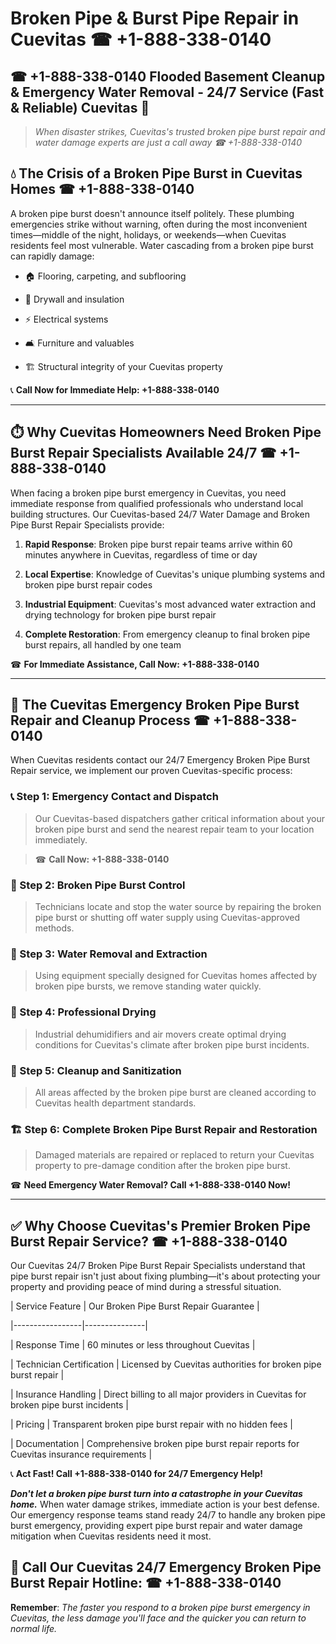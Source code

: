 # Broken Pipe & Burst Pipe Repair in Cuevitas ☎ +1-888-338-0140  
## ☎ +1-888-338-0140 Flooded Basement Cleanup & Emergency Water Removal - 24/7 Service (Fast & Reliable) Cuevitas 🚨  

> *When disaster strikes, Cuevitas's trusted broken pipe burst repair and water damage experts are just a call away ☎ +1-888-338-0140*  

## 💧 The Crisis of a Broken Pipe Burst in Cuevitas Homes ☎ +1-888-338-0140  

A broken pipe burst doesn't announce itself politely. These plumbing emergencies strike without warning, often during the most inconvenient times—middle of the night, holidays, or weekends—when Cuevitas residents feel most vulnerable. Water cascading from a broken pipe burst can rapidly damage:  

* 🏠 Flooring, carpeting, and subflooring  
* 🧱 Drywall and insulation  
* ⚡ Electrical systems  
* 🛋️ Furniture and valuables  
* 🏗️ Structural integrity of your Cuevitas property  

📞 **Call Now for Immediate Help: +1-888-338-0140**  

---  

## ⏱️ Why Cuevitas Homeowners Need Broken Pipe Burst Repair Specialists Available 24/7 ☎ +1-888-338-0140  

When facing a broken pipe burst emergency in Cuevitas, you need immediate response from qualified professionals who understand local building structures. Our Cuevitas-based 24/7 Water Damage and Broken Pipe Burst Repair Specialists provide:  

1. **Rapid Response**: Broken pipe burst repair teams arrive within 60 minutes anywhere in Cuevitas, regardless of time or day  
2. **Local Expertise**: Knowledge of Cuevitas's unique plumbing systems and broken pipe burst repair codes  
3. **Industrial Equipment**: Cuevitas's most advanced water extraction and drying technology for broken pipe burst repair  
4. **Complete Restoration**: From emergency cleanup to final broken pipe burst repairs, all handled by one team  

☎ **For Immediate Assistance, Call Now: +1-888-338-0140**  

---  

## 🔧 The Cuevitas Emergency Broken Pipe Burst Repair and Cleanup Process ☎ +1-888-338-0140  

When Cuevitas residents contact our 24/7 Emergency Broken Pipe Burst Repair service, we implement our proven Cuevitas-specific process:  

### 📞 Step 1: Emergency Contact and Dispatch  
> Our Cuevitas-based dispatchers gather critical information about your broken pipe burst and send the nearest repair team to your location immediately.  
> ☎ **Call Now: +1-888-338-0140**  

### 🚿 Step 2: Broken Pipe Burst Control  
> Technicians locate and stop the water source by repairing the broken pipe burst or shutting off water supply using Cuevitas-approved methods.  

### 🌊 Step 3: Water Removal and Extraction  
> Using equipment specially designed for Cuevitas homes affected by broken pipe bursts, we remove standing water quickly.  

### 💨 Step 4: Professional Drying  
> Industrial dehumidifiers and air movers create optimal drying conditions for Cuevitas's climate after broken pipe burst incidents.  

### 🧼 Step 5: Cleanup and Sanitization  
> All areas affected by the broken pipe burst are cleaned according to Cuevitas health department standards.  

### 🏗️ Step 6: Complete Broken Pipe Burst Repair and Restoration  
> Damaged materials are repaired or replaced to return your Cuevitas property to pre-damage condition after the broken pipe burst.  

☎ **Need Emergency Water Removal? Call +1-888-338-0140 Now!**  

---  

## ✅ Why Choose Cuevitas's Premier Broken Pipe Burst Repair Service? ☎ +1-888-338-0140  

Our Cuevitas 24/7 Broken Pipe Burst Repair Specialists understand that pipe burst repair isn't just about fixing plumbing—it's about protecting your property and providing peace of mind during a stressful situation.  

| Service Feature | Our Broken Pipe Burst Repair Guarantee |  
|-----------------|---------------|  
| Response Time | 60 minutes or less throughout Cuevitas |  
| Technician Certification | Licensed by Cuevitas authorities for broken pipe burst repair |  
| Insurance Handling | Direct billing to all major providers in Cuevitas for broken pipe burst incidents |  
| Pricing | Transparent broken pipe burst repair with no hidden fees |  
| Documentation | Comprehensive broken pipe burst repair reports for Cuevitas insurance requirements |  

📞 **Act Fast! Call +1-888-338-0140 for 24/7 Emergency Help!**  

***Don't let a broken pipe burst turn into a catastrophe in your Cuevitas home.*** When water damage strikes, immediate action is your best defense. Our emergency response teams stand ready 24/7 to handle any broken pipe burst emergency, providing expert pipe burst repair and water damage mitigation when Cuevitas residents need it most.  

## 📱 Call Our Cuevitas 24/7 Emergency Broken Pipe Burst Repair Hotline: ☎ +1-888-338-0140  

**Remember**: *The faster you respond to a broken pipe burst emergency in Cuevitas, the less damage you'll face and the quicker you can return to normal life.*
